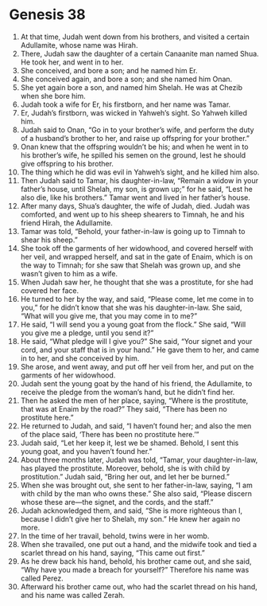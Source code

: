 
# Genesis 38
1. At that time, Judah went down from his brothers, and visited a certain Adullamite, whose name was Hirah. 
2. There, Judah saw the daughter of a certain Canaanite man named Shua. He took her, and went in to her. 
3. She conceived, and bore a son; and he named him Er. 
4. She conceived again, and bore a son; and she named him Onan. 
5. She yet again bore a son, and named him Shelah. He was at Chezib when she bore him. 
6. Judah took a wife for Er, his firstborn, and her name was Tamar. 
7. Er, Judah’s firstborn, was wicked in Yahweh’s sight. So Yahweh killed him. 
8. Judah said to Onan, “Go in to your brother’s wife, and perform the duty of a husband’s brother to her, and raise up offspring for your brother.” 
9. Onan knew that the offspring wouldn’t be his; and when he went in to his brother’s wife, he spilled his semen on the ground, lest he should give offspring to his brother. 
10. The thing which he did was evil in Yahweh’s sight, and he killed him also. 
11. Then Judah said to Tamar, his daughter-in-law, “Remain a widow in your father’s house, until Shelah, my son, is grown up;” for he said, “Lest he also die, like his brothers.” Tamar went and lived in her father’s house. 
12. After many days, Shua’s daughter, the wife of Judah, died. Judah was comforted, and went up to his sheep shearers to Timnah, he and his friend Hirah, the Adullamite. 
13. Tamar was told, “Behold, your father-in-law is going up to Timnah to shear his sheep.” 
14. She took off the garments of her widowhood, and covered herself with her veil, and wrapped herself, and sat in the gate of Enaim, which is on the way to Timnah; for she saw that Shelah was grown up, and she wasn’t given to him as a wife. 
15. When Judah saw her, he thought that she was a prostitute, for she had covered her face. 
16. He turned to her by the way, and said, “Please come, let me come in to you,” for he didn’t know that she was his daughter-in-law. She said, “What will you give me, that you may come in to me?” 
17. He said, “I will send you a young goat from the flock.” She said, “Will you give me a pledge, until you send it?” 
18. He said, “What pledge will I give you?” She said, “Your signet and your cord, and your staff that is in your hand.” He gave them to her, and came in to her, and she conceived by him. 
19. She arose, and went away, and put off her veil from her, and put on the garments of her widowhood. 
20. Judah sent the young goat by the hand of his friend, the Adullamite, to receive the pledge from the woman’s hand, but he didn’t find her. 
21. Then he asked the men of her place, saying, “Where is the prostitute, that was at Enaim by the road?” They said, “There has been no prostitute here.” 
22. He returned to Judah, and said, “I haven’t found her; and also the men of the place said, ‘There has been no prostitute here.’” 
23. Judah said, “Let her keep it, lest we be shamed. Behold, I sent this young goat, and you haven’t found her.” 
24. About three months later, Judah was told, “Tamar, your daughter-in-law, has played the prostitute. Moreover, behold, she is with child by prostitution.” Judah said, “Bring her out, and let her be burned.” 
25. When she was brought out, she sent to her father-in-law, saying, “I am with child by the man who owns these.” She also said, “Please discern whose these are—the signet, and the cords, and the staff.” 
26. Judah acknowledged them, and said, “She is more righteous than I, because I didn’t give her to Shelah, my son.” He knew her again no more. 
27. In the time of her travail, behold, twins were in her womb. 
28. When she travailed, one put out a hand, and the midwife took and tied a scarlet thread on his hand, saying, “This came out first.” 
29. As he drew back his hand, behold, his brother came out, and she said, “Why have you made a breach for yourself?” Therefore his name was called Perez. 
30. Afterward his brother came out, who had the scarlet thread on his hand, and his name was called Zerah. 
